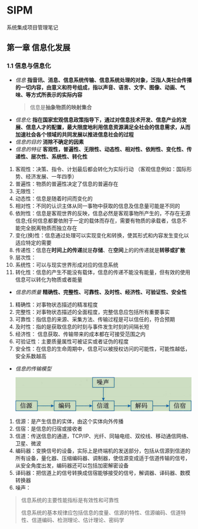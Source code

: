 # SIPM

系统集成项目管理笔记

## 第一章 信息化发展

### 1.1 信息与信息化

* *信息*
  **指音讯、消息、信息系统传输、信息系统处理的对象，泛指人类社会传播的一切内容，由意义和符号组成，指以声音、语言、文字、图像、动画、气味、等方式所表示的实际内容**
  > 信息是**抽象物质的映射集合**
  >
* *信息化*
  **指在国家宏观信息政策指导下，通过对信息技术开发、信息产业的发展、信息人才的配置，最大限度地利用信息资源满足全社会的信息需求，从而加速社会各个领域的共同发展以推进信息社会的过程**
* *信息的目的*
  **消除不确定的因素**
* *信息的特征*
  **客观性，普遍性、无限性、动态性、相对性、依附性、变化性、传递性、层次性、系统性、转化性**

1. 客观性：决策、指令、计划最后都会转化为实际行动 （客观信息例如：国际形势、经济发展、一年四季）
2. 普遍性：物质的普遍性决定了信息的普遍存在
3. 无限性：
4. 动态性：信息是随着时间而变化的
5. 相对性：不同的认识主体从同一事物中获取的信息及信息量可能是不同的
6. 依附性：信息是客观世界的反映，信息必然是客观事物所产生的，不存在无源信息;任何信息都要依附于一定的载体而存在，需要有物质的承载者，信息不能完全脱离物质而独立存在
7. 变化(换)性：信息通过处理可以实现变化和转换，使其形式和内容发生变化以适应特定的需要
8. 传递性：信息在**时间上的传递**就是**存储**、在**空间**上的的传递就是**转移或扩散**
9. 层次性：
10. 系统性：可以与现实世界形成对应的信息系统
11. 转化性：信息的产生不能没有载体，信息的传递不能没有能量，但有效的使用信息可以转化为物质或者能量

* *信息的质量*
  **精确性、完整性、可靠性、及时性、经济性、可验证性、安全性**

1. 精确性：对事物状态描述的精准程度
2. 完整性：对事物状态描述的全面程度，完整信息应包括所有重要事实
3. 可靠性：指信息的来源、采集方法、传输过程是可以信任的，符合预期
4. 及时性：指的是获取信息的时刻与事件发生时刻的间隔长短
5. 经济性： 信息获取、传输带来的成本都在可接受范围之内
6. 可验证性：主要质量属性可被证实或者证伪的程度
7. 安全性：在信息的生命周期中，信息可以被授权访问的可能性，可能性越低，安全系数越高

* *信息的传输模型*

    ![1719391286677](image/README/1719391286677.png)

1. 信源：是产生信息的实体，由这个实体向外传播
2. 信宿：是信息的归宿或接收者
3. 信道：传送信息的通道，TCP/IP、光纤、同轴电缆、双绞线、移动通信网络、卫星、微波
4. 编码器：变换信号的设备，实际上是终端机的发送部分，包括从信源到信道的所有设备，量化器、压缩编码器、调制器，使信源变成适于信道传输的信号，从安全角度出发，编码器还可以包括加密解密设备
5. 译码器：把信道上的信号转换成信宿能够接受的信号，解调器、译码器、数模转换器
6. 噪声：

> 信息系统的主要性能指标是有效性和可靠性
>
> 信息系统的基本规律应包括信息的度量、信源的特性、信源编码、信道特性、信道编码、检测理论、估计理论、密码学
